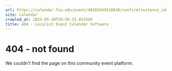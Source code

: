 ```yaml
---
url: https://calendar.fiu.edu/event/48102945618038/confirm?instance_id=48102945648778&return=https%3A%2F%2Fcalendar.fiu.edu%2Fcalendar
site: Calendar
crawled_at: 2025-05-20T10:56:33.853369
title: 404 - Localist Event Calendar Software
---
```


# 404 - not found
We couldn't find the page on this community event platform.
